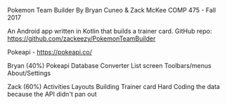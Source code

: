 Pokemon Team Builder
By Bryan Cuneo & Zack McKee
COMP 475 - Fall 2017

An Android app written in Kotlin that builds a trainer card.
GitHub repo: https://github.com/zackeezy/PokemonTeamBuilder

Pokeapi - https://pokeapi.co/

Bryan (40%)
Pokeapi
Database
Converter
List screen
Toolbars/menus
About/Settings

Zack (60%)
Activities
Layouts
Building Trainer card
Hard Coding the data because the API didn't pan out
